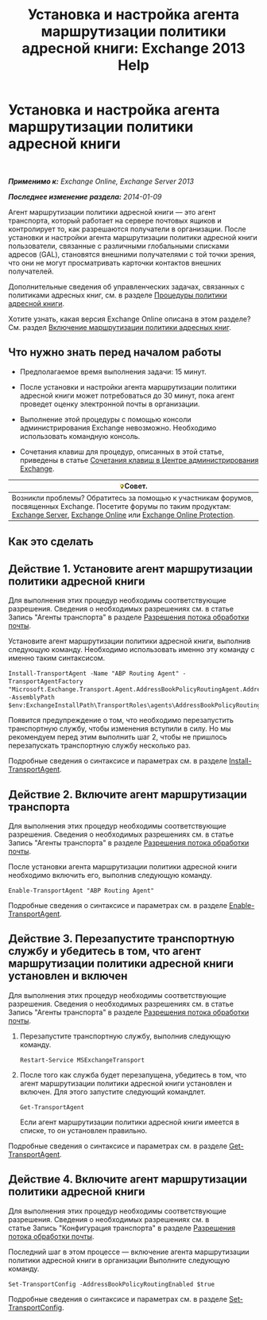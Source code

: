 ﻿---
title: 'Установка и настройка агента маршрутизации политики адресной книги: Exchange 2013 Help'
TOCTitle: Установка и настройка агента маршрутизации политики адресной книги
ms:assetid: 20e8a43d-4508-4388-a2c9-aa3073593cc2
ms:mtpsurl: https://technet.microsoft.com/ru-ru/library/JJ907308(v=EXCHG.150)
ms:contentKeyID: 51408012
ms.date: 04/30/2018
mtps_version: v=EXCHG.150
ms.translationtype: HT
---

# Установка и настройка агента маршрутизации политики адресной книги

 

_**Применимо к:** Exchange Online, Exchange Server 2013_

_**Последнее изменение раздела:** 2014-01-09_

Агент маршрутизации политики адресной книги — это агент транспорта, который работает на сервере почтовых ящиков и контролирует то, как разрешаются получатели в организации. После установки и настройки агента маршрутизации политики адресной книги пользователи, связанные с различными глобальными списками адресов (GAL), становятся внешними получателями с той точки зрения, что они не могут просматривать карточки контактов внешних получателей.

Дополнительные сведения об управленческих задачах, связанных с политиками адресных книг, см. в разделе [Процедуры политики адресной книги](address-book-policy-procedures-exchange-2013-help.md).

Хотите узнать, какая версия Exchange Online описана в этом разделе? См. раздел [Включение маршрутизации политики адресных книг](https://technet.microsoft.com/ru-ru/library/jj891095\(v=exchg.150\)).

## Что нужно знать перед началом работы

  - Предполагаемое время выполнения задачи: 15 минут.

  - После установки и настройки агента маршрутизации политики адресной книги может потребоваться до 30 минут, пока агент проведет оценку электронной почты в организации.

  - Выполнение этой процедуры с помощью консоли администрирования Exchange невозможно. Необходимо использовать командную консоль.

  - Сочетания клавиш для процедур, описанных в этой статье, приведены в статье [Сочетания клавиш в Центре администрирования Exchange](keyboard-shortcuts-in-the-exchange-admin-center-exchange-online-protection-help.md).

<table>
<thead>
<tr class="header">
<th><img src="images/Bb124558.tip(EXCHG.150).gif" title="Совет" alt="Совет" />Совет.</th>
</tr>
</thead>
<tbody>
<tr class="odd">
<td>Возникли проблемы? Обратитесь за помощью к участникам форумов, посвященных Exchange. Посетите форумы по таким продуктам: <a href="https://go.microsoft.com/fwlink/p/?linkid=60612">Exchange Server</a>, <a href="https://go.microsoft.com/fwlink/p/?linkid=267542">Exchange Online</a> или <a href="https://go.microsoft.com/fwlink/p/?linkid=285351">Exchange Online Protection</a>.</td>
</tr>
</tbody>
</table>


## Как это сделать

## Действие 1. Установите агент маршрутизации политики адресной книги

Для выполнения этих процедур необходимы соответствующие разрешения. Сведения о необходимых разрешениях см. в статье Запись "Агенты транспорта" в разделе [Разрешения потока обработки почты](mail-flow-permissions-exchange-2013-help.md).

Установите агент маршрутизации политики адресной книги, выполнив следующую команду. Необходимо использовать именно эту команду с именно таким синтаксисом.

    Install-TransportAgent -Name "ABP Routing Agent" -TransportAgentFactory "Microsoft.Exchange.Transport.Agent.AddressBookPolicyRoutingAgent.AddressBookPolicyRoutingAgentFactory" -AssemblyPath $env:ExchangeInstallPath\TransportRoles\agents\AddressBookPolicyRoutingAgent\Microsoft.Exchange.Transport.Agent.AddressBookPolicyRoutingAgent.dll

Появится предупреждение о том, что необходимо перезапустить транспортную службу, чтобы изменения вступили в силу. Но мы рекомендуем перед этим выполнить шаг 2, чтобы не пришлось перезапускать транспортную службу несколько раз.

Подробные сведения о синтаксисе и параметрах см. в разделе [Install-TransportAgent](https://technet.microsoft.com/ru-ru/library/aa997998\(v=exchg.150\)).

## Действие 2. Включите агент маршрутизации транспорта

Для выполнения этих процедур необходимы соответствующие разрешения. Сведения о необходимых разрешениях см. в статье Запись "Агенты транспорта" в разделе [Разрешения потока обработки почты](mail-flow-permissions-exchange-2013-help.md).

После установки агента маршрутизации политики адресной книги необходимо включить его, выполнив следующую команду.

    Enable-TransportAgent "ABP Routing Agent"

Подробные сведения о синтаксисе и параметрах см. в разделе [Enable-TransportAgent](https://technet.microsoft.com/ru-ru/library/bb124921\(v=exchg.150\)).

## Действие 3. Перезапустите транспортную службу и убедитесь в том, что агент маршрутизации политики адресной книги установлен и включен

Для выполнения этих процедур необходимы соответствующие разрешения. Сведения о необходимых разрешениях см. в статье Запись "Агенты транспорта" в разделе [Разрешения потока обработки почты](mail-flow-permissions-exchange-2013-help.md).

1.  Перезапустите транспортную службу, выполнив следующую команду.
    
        Restart-Service MSExchangeTransport

2.  После того как служба будет перезапущена, убедитесь в том, что агент маршрутизации политики адресной книги установлен и включен. Для этого запустите следующий командлет.
    
        Get-TransportAgent
    
    Если агент маршрутизации политики адресной книги имеется в списке, то он установлен правильно.

Подробные сведения о синтаксисе и параметрах см. в разделе [Get-TransportAgent](https://technet.microsoft.com/ru-ru/library/bb123536\(v=exchg.150\)).

## Действие 4. Включите агент маршрутизации политики адресной книги

Для выполнения этих процедур необходимы соответствующие разрешения. Сведения о необходимых разрешениях см. в статье Запись "Конфигурация транспорта" в разделе [Разрешения потока обработки почты](mail-flow-permissions-exchange-2013-help.md).

Последний шаг в этом процессе — включение агента маршрутизации политики адресной книги в организации Выполните следующую команду.

    Set-TransportConfig -AddressBookPolicyRoutingEnabled $true

Подробные сведения о синтаксисе и параметрах см. в разделе [Set-TransportConfig](https://technet.microsoft.com/ru-ru/library/bb124151\(v=exchg.150\)).

